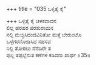 +++
title = "035 ಒಳ್ಳಿತೈ ಕೈ"

+++
ಒಳ್ಳಿತೈ ಕೈ ಚಳಕವಾವನ  
ಲಿಲ್ಲ ಹರಹರ ಪರಶುರಾಮನ  
ನಲ್ಲಿ ಮೆಚ್ಚಿಸಿದಂದವಿನಿತೋ ಮತ್ತೆ ಬೇರುಂಟೊ  
ಒಳ್ಳೆಗರನೋಡಿಸಿದ ಸಹಸವ  
ನಿಲ್ಲಿ ತೋರಲು ನೆನೆದಿರೇ ತ  
ಪ್ಪಲ್ಲ ತಪ್ಪಲ್ಲೆನುತ ಕಣೆಗಳ ಕಡಿದನಾ ಪಾರ್ಥ     ॥35॥